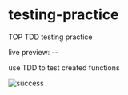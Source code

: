 # testing-practice

TOP TDD testing practice

live preview: --

use TDD to test created functions

![success](https://github.com/MK-DlR/testing-practice/blob/main/success.gif)
